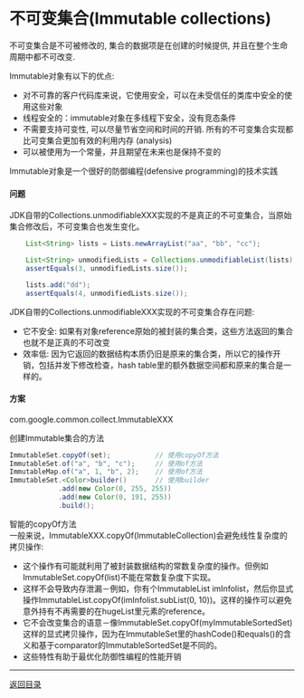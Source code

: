 不可变集合(Immutable collections)
===
不可变集合是不可被修改的, 集合的数据项是在创建的时候提供, 并且在整个生命周期中都不可改变.

Immutable对象有以下的优点:  

* 对不可靠的客户代码库来说，它使用安全，可以在未受信任的类库中安全的使用这些对象
* 线程安全的：immutable对象在多线程下安全，没有竞态条件
* 不需要支持可变性, 可以尽量节省空间和时间的开销. 所有的不可变集合实现都比可变集合更加有效的利用内存 (analysis)
* 可以被使用为一个常量，并且期望在未来也是保持不变的

Immutable对象是一个很好的防御编程(defensive programming)的技术实践

#### 问题
JDK自带的Collections.unmodifiableXXX实现的不是真正的不可变集合，当原始集合修改后，不可变集合也发生变化。

```java  
	List<String> lists = Lists.newArrayList("aa", "bb", "cc");

	List<String> unmodifiedLists = Collections.unmodifiableList(lists);
	assertEquals(3, unmodifiedLists.size());

	lists.add("dd");
	assertEquals(4, unmodifiedLists.size());
```  
  
JDK自带的Collections.unmodifiableXXX实现的不可变集合存在问题:  

* 它不安全: 如果有对象reference原始的被封装的集合类，这些方法返回的集合也就不是正真的不可改变
* 效率低: 因为它返回的数据结构本质仍旧是原来的集合类，所以它的操作开销，包括并发下修改检查，hash table里的额外数据空间都和原来的集合是一样的。


#### 方案
com.google.common.collect.ImmutableXXX

创建Immutable集合的方法
```java
ImmutableSet.copyOf(set);           // 使用copyOf方法
ImmutableSet.of("a", "b", "c");     // 使用of方法
ImmutableMap.of("a", 1, "b", 2);    // 使用of方法
ImmutableSet.<Color>builder()       // 使用builder 
            .add(new Color(0, 255, 255))
            .add(new Color(0, 191, 255))
            .build();
```

智能的copyOf方法  
一般来说，ImmutableXXX.copyOf(ImmutableCollection)会避免线性复杂度的拷贝操作:

* 这个操作有可能就利用了被封装数据结构的常数复杂度的操作。但例如ImmutableSet.copyOf(list)不能在常数复杂度下实现。
* 这样不会导致内存泄漏－例如，你有个ImmutableList<String> imInfolist，然后你显式操作ImmutableList.copyOf(imInfolist.subList(0, 10))。这样的操作可以避免意外持有不再需要的在hugeList里元素的reference。
* 它不会改变集合的语意－像ImmutableSet.copyOf(myImmutableSortedSet)这样的显式拷贝操作，因为在ImmutableSet里的hashCode()和equals()的含义和基于comparator的ImmutableSortedSet是不同的。
* 这些特性有助于最优化防御性编程的性能开销



------
[返回目录](README.md)
